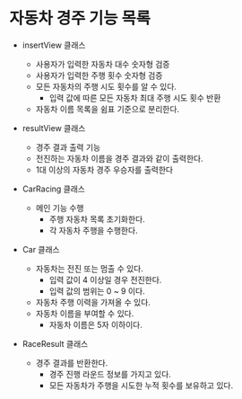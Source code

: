 # 자동차 경주 기능 목록

- insertView 클래스
  - 사용자가 입력한 자동차 대수 숫자형 검증
  - 사용자가 입력한 주행 횟수 숫자형 검증
  - 모든 자동차의 주행 시도 횟수를 알 수 있다.
    - 입력 값에 따른 모든 자동차 최대 주행 시도 횟수 반환
  - 자동차 이름 목록을 쉼표 기준으로 분리한다.
  
- resultView 클래스
  - 경주 결과 출력 기능
  - 전진하는 자동차 이름을 경주 결과와 같이 출력한다.
  - 1대 이상의 자동차 경주 우승자를 출력한다

- CarRacing 클래스 
  - 메인 기능 수행
    - 주행 자동차 목록 초기화한다.
    - 각 자동차 주행을 수행한다.
  
- Car 클래스
  - 자동차는 전진 또는 멈출 수 있다.
    - 입력 값이 4 이상일 경우 전진한다.
    - 입력 값의 범위는 0 ~ 9 이다.
  - 자동차 주행 이력을 가져올 수 있다.
  - 자동차 이름을 부여할 수 있다.
    - 자동차 이름은 5자 이하이다.

- RaceResult 클래스
  - 경주 결과를 반환한다.
    - 경주 진행 라운드 정보를 가지고 있다.
    - 모든 자동차가 주행을 시도한 누적 횟수를 보유하고 있다. 
